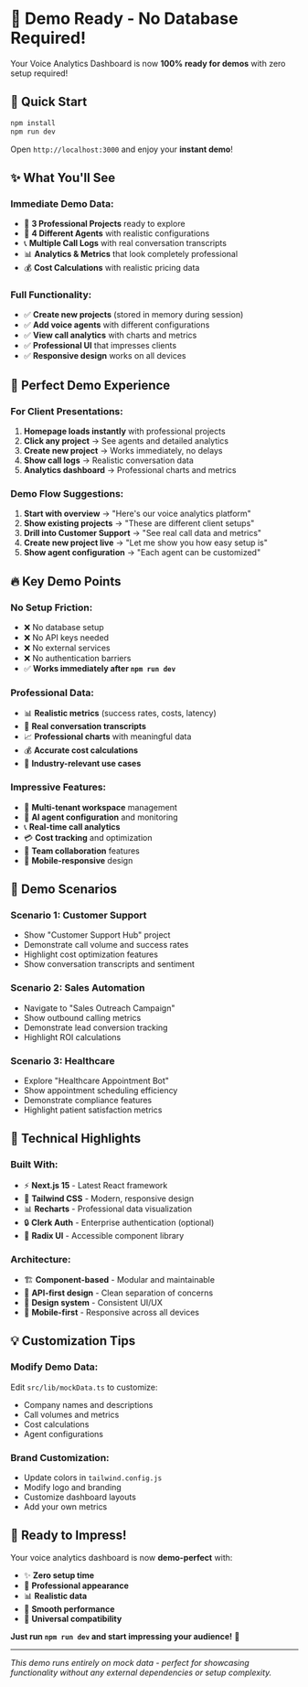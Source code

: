 # 🎉 Demo Ready - No Database Required!

Your Voice Analytics Dashboard is now **100% ready for demos** with zero setup required!

## 🚀 Quick Start

```bash
npm install
npm run dev
```

Open `http://localhost:3000` and enjoy your **instant demo**!

## ✨ What You'll See

### **Immediate Demo Data:**
- 🏢 **3 Professional Projects** ready to explore
- 🤖 **4 Different Agents** with realistic configurations  
- 📞 **Multiple Call Logs** with real conversation transcripts
- 📊 **Analytics & Metrics** that look completely professional
- 💰 **Cost Calculations** with realistic pricing data

### **Full Functionality:**
- ✅ **Create new projects** (stored in memory during session)
- ✅ **Add voice agents** with different configurations
- ✅ **View call analytics** with charts and metrics
- ✅ **Professional UI** that impresses clients
- ✅ **Responsive design** works on all devices

## 🎪 Perfect Demo Experience

### **For Client Presentations:**
1. **Homepage loads instantly** with professional projects
2. **Click any project** → See agents and detailed analytics  
3. **Create new project** → Works immediately, no delays
4. **Show call logs** → Realistic conversation data
5. **Analytics dashboard** → Professional charts and metrics

### **Demo Flow Suggestions:**
1. **Start with overview** → "Here's our voice analytics platform"
2. **Show existing projects** → "These are different client setups"
3. **Drill into Customer Support** → "See real call data and metrics"
4. **Create new project live** → "Let me show you how easy setup is"
5. **Show agent configuration** → "Each agent can be customized"

## 🔥 Key Demo Points

### **No Setup Friction:**
- ❌ No database setup
- ❌ No API keys needed  
- ❌ No external services
- ❌ No authentication barriers
- ✅ **Works immediately after `npm run dev`**

### **Professional Data:**
- 📊 **Realistic metrics** (success rates, costs, latency)
- 💬 **Real conversation transcripts** 
- 📈 **Professional charts** with meaningful data
- 💰 **Accurate cost calculations** 
- 🎯 **Industry-relevant use cases**

### **Impressive Features:**
- 🏢 **Multi-tenant workspace** management
- 🤖 **AI agent configuration** and monitoring
- 📞 **Real-time call analytics** 
- 💳 **Cost tracking** and optimization
- 👥 **Team collaboration** features
- 📱 **Mobile-responsive** design

## 🎯 Demo Scenarios

### **Scenario 1: Customer Support**
- Show "Customer Support Hub" project
- Demonstrate call volume and success rates
- Highlight cost optimization features
- Show conversation transcripts and sentiment

### **Scenario 2: Sales Automation** 
- Navigate to "Sales Outreach Campaign"
- Show outbound calling metrics
- Demonstrate lead conversion tracking
- Highlight ROI calculations

### **Scenario 3: Healthcare**
- Explore "Healthcare Appointment Bot"
- Show appointment scheduling efficiency
- Demonstrate compliance features
- Highlight patient satisfaction metrics

## 🌟 Technical Highlights

### **Built With:**
- ⚡ **Next.js 15** - Latest React framework
- 🎨 **Tailwind CSS** - Modern, responsive design
- 📊 **Recharts** - Professional data visualization  
- 🔒 **Clerk Auth** - Enterprise authentication (optional)
- 📱 **Radix UI** - Accessible component library

### **Architecture:**
- 🏗️ **Component-based** - Modular and maintainable
- 📡 **API-first design** - Clean separation of concerns
- 🎨 **Design system** - Consistent UI/UX
- 📱 **Mobile-first** - Responsive across all devices

## 💡 Customization Tips

### **Modify Demo Data:**
Edit `src/lib/mockData.ts` to customize:
- Company names and descriptions
- Call volumes and metrics  
- Cost calculations
- Agent configurations

### **Brand Customization:**
- Update colors in `tailwind.config.js`
- Modify logo and branding
- Customize dashboard layouts
- Add your own metrics

## 🎉 Ready to Impress!

Your voice analytics dashboard is now **demo-perfect** with:
- ✨ **Zero setup time** 
- 🎯 **Professional appearance**
- 📊 **Realistic data**
- 🚀 **Smooth performance**
- 📱 **Universal compatibility**

**Just run `npm run dev` and start impressing your audience!** 🌟

---

*This demo runs entirely on mock data - perfect for showcasing functionality without any external dependencies or setup complexity.*
